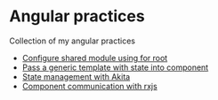 # Angular practices

Collection of my angular practices

* [Configure shared module using for root](https://github.com/dev-marlon/angular-practices/tree/master/configure-shared-module-using-for-root)
* [Pass a generic template with state into component](https://github.com/dev-marlon/angular-practices/tree/master/pass-a-generic-template-with-state-into-component)
* [State management with Akita](https://github.com/dev-marlon/angular-practices/tree/master/state-management-with-akita)
* [Component communication with rxjs](https://github.com/dev-marlon/angular-practices/tree/master/component-communication-with-rxjs)
